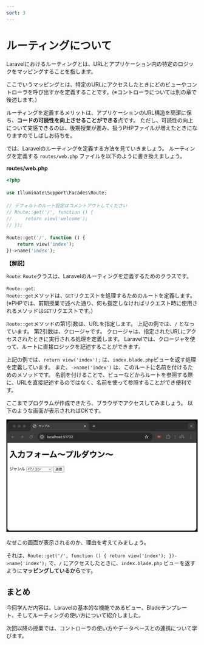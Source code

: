 ```yaml
---
sort: 3
---
```


# ルーティングについて

Laravelにおけるルーティングとは、URLとアプリケーション内の特定のロジックをマッピングすることを指します。

ここでいうマッピングとは、特定のURLにアクセスしたときにどのビューやコントローラを呼び出すかを定義することです。(※コントローラについては別の章で後述します。)

ルーティングを定義するメリットは、アプリケーションのURL構造を簡潔に保ち、**コードの可読性を向上させることができる**点です。
ただし、可読性の向上について実感できるのは、後期授業が進み、扱うPHPファイルが増えたときになりますのでしばしお待ちを。

では、Laravelのルーティングを定義する方法を見ていきましょう。
ルーティングを定義する `routes/web.php` ファイルを以下のように書き換えましょう。

**routes/web.php**

```php
<?php

use Illuminate\Support\Facades\Route;

// デフォルトのルート設定はコメントアウトしてください
// Route::get('/', function () {
//     return view('welcome');
// });

Route::get('/', function () {
    return view('index');
})->name('index');
```

**【解説】**

`Route`: `Route`クラスは、Laravelのルーティングを定義するためのクラスです。

`Route::get`:<br> 
`Route::get`メソッドは、`GET`リクエストを処理するためのルートを定義します。(※PHPでは、前期授業で述べた通り、何も指定しなければリクエスト時に使用されるメソッドは`GET`リクエストです。)

`Route::get`メソッドの第1引数は、URLを指定します。
上記の例では、`/` となっています。
第2引数は、クロージャです。
クロージャは、指定されたURLにアクセスされたときに実行される処理を定義します。
Laravelでは、クロージャを使って、ルートに直接ロジックを記述することができます。

上記の例では、`return view('index');` は、`index.blade.php`ビューを返す処理を定義しています。
また、`->name('index')` は、このルートに名前を付けるためのメソッドです。
名前を付けることで、ビューなどからルートを参照する際に、URLを直接記述するのではなく、名前を使って参照することができ便利です。

ここまでプログラムが作成できたら、ブラウザでアクセスしてみましょう。
以下のような画面が表示されればOKです。

![](./images/sample.png)

なぜこの画面が表示されるのか、理由を考えてみましょう。

それは、`Route::get('/', function () { return view('index'); })->name('index');` で、`/` にアクセスしたときに、`index.blade.php` ビューを返すように**マッピングしているから**です。

## まとめ

今回学んだ内容は、Laravelの基本的な機能であるビュー、Bladeテンプレート、そしてルーティングの使い方について紹介しました。

次回以降の授業では、コントローラの使い方やデータベースとの連携について学びます。
